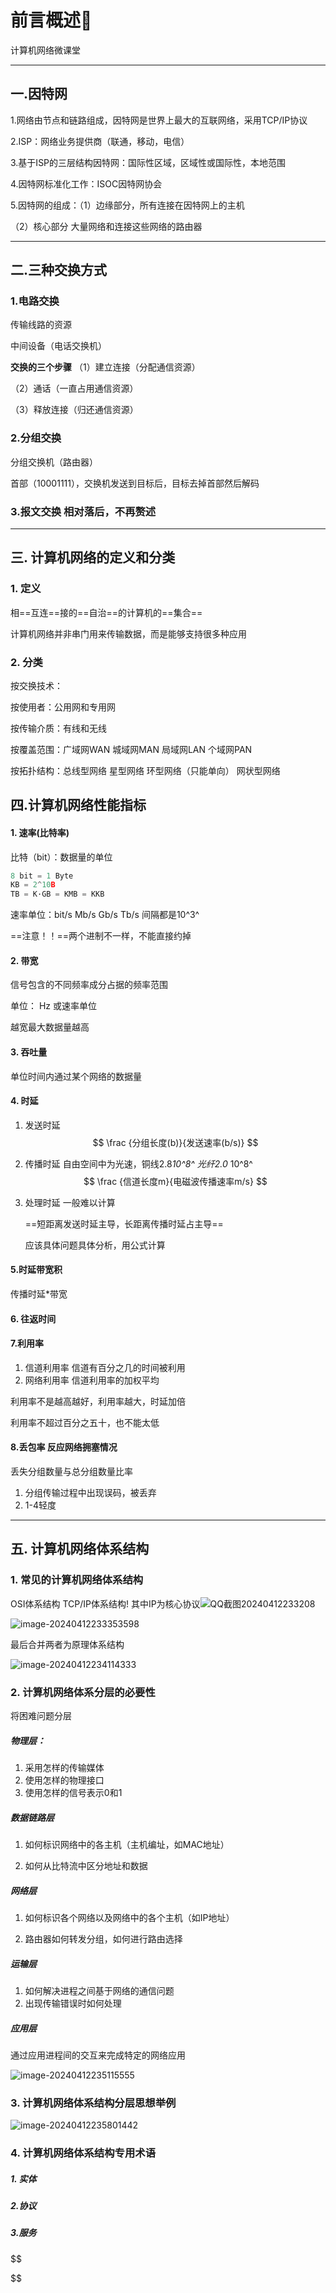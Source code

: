# 前言概述🤣

[](https://www.bilibili.com/video/BV1c4411d7jb?p=8&spm_id_from=pageDriver&vd_source=2e3ed3d91fb6dc55f39efe4657163732) 计算机网络微课堂

----



## 一.因特网

1.网络由节点和链路组成，因特网是世界上最大的互联网络，采用TCP/IP协议

2.ISP：网络业务提供商（联通，移动，电信）

3.基于ISP的三层结构因特网：国际性区域，区域性或国际性，本地范围

4.因特网标准化工作：ISOC因特网协会

5.因特网的组成：（1）边缘部分，所有连接在因特网上的主机

（2）核心部分 大量网络和连接这些网络的路由器

---



## 二.三种交换方式

### 1.电路交换

传输线路的资源 

中间设备（电话交换机）

**交换的三个步骤** （1）建立连接（分配通信资源）

（2）通话（一直占用通信资源）

（3）释放连接（归还通信资源）

### 2.分组交换

分组交换机（路由器）

首部（10001111），交换机发送到目标后，目标去掉首部然后解码

### 3.报文交换 相对落后，不再赘述

---

## 三. 计算机网络的定义和分类

### 1. 定义

相==互连==接的==自治==的计算机的==集合==

计算机网络并非串门用来传输数据，而是能够支持很多种应用

### 2. 分类

按交换技术：

按使用者：公用网和专用网

按传输介质：有线和无线

按覆盖范围：广域网WAN 城域网MAN 局域网LAN 个域网PAN

按拓扑结构：总线型网络 星型网络 环型网络（只能单向） 网状型网络

## 四.计算机网络性能指标

#### 1. 速率(比特率)

比特（bit）：数据量的单位

``` python
8 bit = 1 Byte
KB = 2^10B
TB = K·GB = KMB = KKB
```

速率单位：bit/s  Mb/s Gb/s Tb/s 间隔都是10^3^

==注意！！==两个进制不一样，不能直接约掉

#### 2. 带宽

信号包含的不同频率成分占据的频率范围

单位： Hz 或速率单位 

越宽最大数据量越高

#### 3. 吞吐量

单位时间内通过某个网络的数据量

#### 4. 时延

1. 发送时延 
   $$
   \frac {分组长度(b)}{发送速率(b/s)}
   $$
   

2. 传播时延 自由空间中为光速，铜线2.8*10^8^ 光纤2.0*  10^8^
   $$
   \frac {信道长度m}{电磁波传播速率m/s}
   $$
   

3. 处理时延 一般难以计算

   ==短距离发送时延主导，长距离传播时延占主导==

   应该具体问题具体分析，用公式计算

#### 	5.时延带宽积 

传播时延*带宽 

#### 6. 往返时间

#### 7.利用率

1. 信道利用率 信道有百分之几的时间被利用
2. 网络利用率 信道利用率的加权平均

利用率不是越高越好，利用率越大，时延加倍

利用率不超过百分之五十，也不能太低

#### 8.丢包率 反应网络拥塞情况

丢失分组数量与总分组数量比率

1. 分组传输过程中出现误码，被丢弃
2. 1-4轻度

---

## 五. 计算机网络体系结构

### 1. 常见的计算机网络体系结构

OSI体系结构 TCP/IP体系结构! 其中IP为核心协议![QQ截图20240412233208](C:\Users\18252\Desktop\笔记\计算机网络\QQ截图20240412233208.png)

![image-20240412233353598](C:\Users\18252\AppData\Roaming\Typora\typora-user-images\image-20240412233353598.png)

最后合并两者为原理体系结构

![image-20240412234114333](C:\Users\18252\AppData\Roaming\Typora\typora-user-images\image-20240412234114333.png)

### 2. 计算机网络体系分层的必要性

将困难问题分层

##### **物理层：**

1. 采用怎样的传输媒体
2. 使用怎样的物理接口
3. 使用怎样的信号表示0和1

##### **数据链路层**

1. 如何标识网络中的各主机（主机编址，如MAC地址）

2. 如何从比特流中区分地址和数据

##### **网络层**

1. 如何标识各个网络以及网络中的各个主机（如IP地址）

2. 路由器如何转发分组，如何进行路由选择

##### **运输层**

1. 如何解决进程之间基于网络的通信问题
2. 出现传输错误时如何处理

##### **应用层**

通过应用进程间的交互来完成特定的网络应用

![image-20240412235115555](C:\Users\18252\AppData\Roaming\Typora\typora-user-images\image-20240412235115555.png)

### 3. 计算机网络体系结构分层思想举例

![image-20240412235801442](C:\Users\18252\AppData\Roaming\Typora\typora-user-images\image-20240412235801442.png)

### 4. 计算机网络体系结构专用术语

##### 1. 实体

##### 2.协议

##### 3.服务






$$

$$




